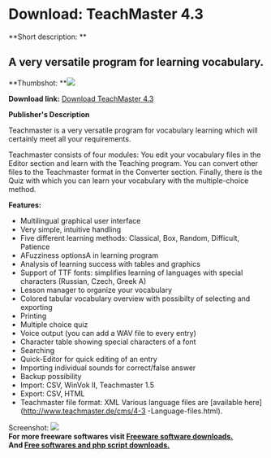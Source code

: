 # Download: TeachMaster 4.3

**Short description: **

## A very versatile program for learning vocabulary.

  
**Thumbshot: **![](http://www.freewarefiles.com/screenshot/teachmaster4_md.gif)   
  
**Download link:** [Download TeachMaster 4.3](http://freesoftwares.boysofts.com/TeachMaster_program_45782.html)  
  

**Publisher's Description**  
  

Teachmaster is a very versatile program for vocabulary learning which will
certainly meet all your requirements.

Teachmaster consists of four modules: You edit your vocabulary files in the
Editor section and learn with the Teaching program. You can convert other
files to the Teachmaster format in the Converter section. Finally, there is
the Quiz with which you can learn your vocabulary with the multiple-choice
method.

**Features:**

  * Multilingual graphical user interface 
  * Very simple, intuitive handling 
  * Five different learning methods: Classical, Box, Random, Difficult, Patience 
  * AFuzziness optionsA in learning program 
  * Analysis of learning success with tables and graphics 
  * Support of TTF fonts: simplifies learning of languages with special characters (Russian, Czech, Greek A) 
  * Lesson manager to organize your vocabulary 
  * Colored tabular vocabulary overview with possibilty of selecting and exporting 
  * Printing 
  * Multiple choice quiz 
  * Voice output (you can add a WAV file to every entry) 
  * Character table showing special characters of a font 
  * Searching 
  * Quick-Editor for quick editing of an entry 
  * Importing individual sounds for correct/false answer 
  * Backup possibility 
  * Import: CSV, WinVok II, Teachmaster 1.5 
  * Export: CSV, HTML 
  * Teachmaster file format: XML 
Various language files are [available here](http://www.teachmaster.de/cms/4-3
-Language-files.html).

  
  
Screenshot: ![](http://www.freewarefiles.com/screenshot/teachmaster4.gif)  
**For more freeware softwares visit [Freeware software downloads.](http://freesoftwares.boysofts.com/)**   
**And [Free softwares and php script downloads.](http://www.boysofts.com/)**

